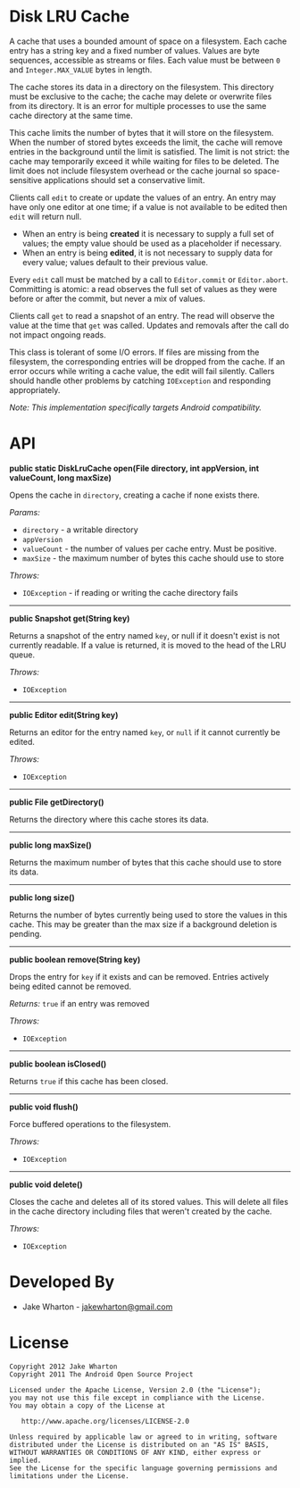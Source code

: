 Disk LRU Cache
==============

A cache that uses a bounded amount of space on a filesystem. Each cache entry
has a string key and a fixed number of values. Values are byte sequences,
accessible as streams or files. Each value must be between `0` and
`Integer.MAX_VALUE` bytes in length.

The cache stores its data in a directory on the filesystem. This directory must
be exclusive to the cache; the cache may delete or overwrite files from its
directory. It is an error for multiple processes to use the same cache
directory at the same time.

This cache limits the number of bytes that it will store on the filesystem.
When the number of stored bytes exceeds the limit, the cache will remove
entries in the background until the limit is satisfied. The limit is not
strict: the cache may temporarily exceed it while waiting for files to be
deleted. The limit does not include filesystem overhead or the cache journal so
space-sensitive applications should set a conservative limit.

Clients call `edit` to create or update the values of an entry. An entry may
have only one editor at one time; if a value is not available to be edited then
`edit` will return null.

 *  When an entry is being **created** it is necessary to supply a full set of
    values; the empty value should be used as a placeholder if necessary.
 *  When an entry is being **edited**, it is not necessary to supply data for
    every value; values default to their previous value.

Every `edit` call must be matched by a call to `Editor.commit` or
`Editor.abort`. Committing is atomic: a read observes the full set of values as
they were before or after the commit, but never a mix of values.

Clients call `get` to read a snapshot of an entry. The read will observe the
value at the time that `get` was called. Updates and removals after the call do
not impact ongoing reads.

This class is tolerant of some I/O errors. If files are missing from the
filesystem, the corresponding entries will be dropped from the cache. If an
error occurs while writing a cache value, the edit will fail silently. Callers
should handle other problems by catching `IOException` and responding
appropriately.

*Note: This implementation specifically targets Android compatibility.*



API
===

__public static DiskLruCache open(File directory, int appVersion, int valueCount, long maxSize)__

Opens the cache in `directory`, creating a cache if none exists there.

*Params:*

 * `directory` - a writable directory
 * `appVersion`
 * `valueCount` - the number of values per cache entry. Must be positive.
 * `maxSize` - the maximum number of bytes this cache should use to store

*Throws:*

 * `IOException` - if reading or writing the cache directory fails

-----

__public Snapshot get(String key)__

Returns a snapshot of the entry named `key`, or null if it doesn't exist is
not currently readable. If a value is returned, it is moved to the head of
the LRU queue.

*Throws:*

 * `IOException`

-----

__public Editor edit(String key)__

Returns an editor for the entry named `key`, or `null` if it cannot
currently be edited.

*Throws:*

 * `IOException`

-----

__public File getDirectory()__

Returns the directory where this cache stores its data.

-----

__public long maxSize()__

Returns the maximum number of bytes that this cache should use to store its data.

-----

__public long size()__

Returns the number of bytes currently being used to store the values in
this cache. This may be greater than the max size if a background deletion
is pending.

-----

__public boolean remove(String key)__

Drops the entry for `key` if it exists and can be removed. Entries actively
being edited cannot be removed.

*Returns:* `true` if an entry was removed

*Throws:*

 * `IOException`

-----

__public boolean isClosed()__

Returns `true` if this cache has been closed.

-----

__public void flush()__

Force buffered operations to the filesystem.

*Throws:*

 * `IOException`

-----

__public void delete()__

Closes the cache and deletes all of its stored values. This will delete all
files in the cache directory including files that weren't created by the
cache.

*Throws:*

 * `IOException`



Developed By
============

 * Jake Wharton - <jakewharton@gmail.com>



License
=======

    Copyright 2012 Jake Wharton
    Copyright 2011 The Android Open Source Project

    Licensed under the Apache License, Version 2.0 (the "License");
    you may not use this file except in compliance with the License.
    You may obtain a copy of the License at

       http://www.apache.org/licenses/LICENSE-2.0

    Unless required by applicable law or agreed to in writing, software
    distributed under the License is distributed on an "AS IS" BASIS,
    WITHOUT WARRANTIES OR CONDITIONS OF ANY KIND, either express or implied.
    See the License for the specific language governing permissions and
    limitations under the License.
